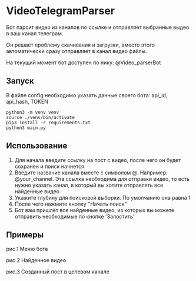 # VideoTelegramParser

Бот парсит видео из каналов по ссылке и отправляет выбранные выдео в ваш канал телеграм.

Он решает проблему скачивания и загрузки, вместо этого автоматически сразу отправляет в канал видео файлы.

На текущий момент бот доступен по нику: @Video_parserBot

## Запуск 

В файле config необходимо указать данные своего бота: api_id, api_hash, TOKEN

```
python3 -m venv venv
source ./venv/bin/activate
pip3 install -r requirements.txt
python3 main.py 
```

## Использование

1. Для начала введите ссылку на пост с видео, после чего он будет сохранен и поиск начнется
2. Введите название канала вместе с символом @. Например: @your_channel.
Эта ссылка необходима для отправки видео, то есть нужно указать канал, в который вы хотите отправлять все найденные видео
3. Укажите глубину для поисковой выборки. По умолчанию она равна 1
4. После чего нажмите кнопку "Начать поиск"
5. Бот вам пришлёт все найденные видео, из которых вы можете отправить необходимые по кнопке 'Запостить'

## Примеры

рис.1 Меню бота


рис.2 Найденное видео

рис.3 Созданный пост в целевом канале